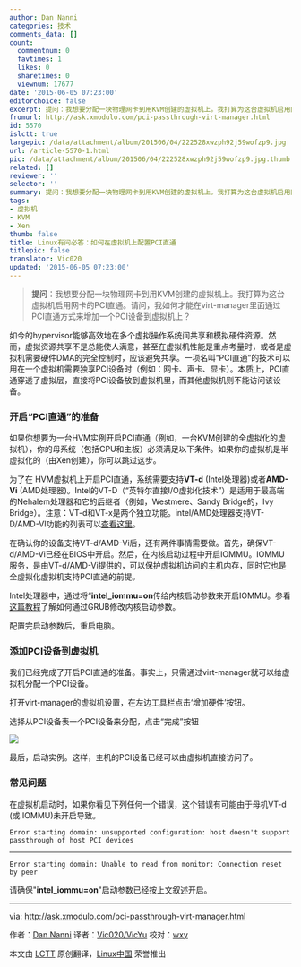 ```yaml
---
author: Dan Nanni
categories: 技术
comments_data: []
count:
  commentnum: 0
  favtimes: 1
  likes: 0
  sharetimes: 0
  viewnum: 17677
date: '2015-06-05 07:23:00'
editorchoice: false
excerpt: 提问：我想要分配一块物理网卡到用KVM创建的虚拟机上。我打算为这台虚拟机启用网卡的PCI直通。请问，我如何才能在virt-manager里面通过PCI直通方式来增加一个PCI设备到虚拟机上？  如今的hypervisor能够高效地在多个虚拟操作系统间共享和模拟硬件资源。然而，虚拟资源共享不是总能使人满意，甚至在虚拟机性能是重点考量时，或者是虚拟机需要硬件DMA的完全控制时，应该避免共享。一项名叫PCI直通的技术可以用在一个虚拟机需要独享PCI设备时（例如：网卡、声卡、显卡）。本质上，PCI直通穿透了虚拟层，直接将PCI设备放到虚拟机里，而其他虚
fromurl: http://ask.xmodulo.com/pci-passthrough-virt-manager.html
id: 5570
islctt: true
largepic: /data/attachment/album/201506/04/222528xwzph92j59wofzp9.jpg
url: /article-5570-1.html
pic: /data/attachment/album/201506/04/222528xwzph92j59wofzp9.jpg.thumb.jpg
related: []
reviewer: ''
selector: ''
summary: 提问：我想要分配一块物理网卡到用KVM创建的虚拟机上。我打算为这台虚拟机启用网卡的PCI直通。请问，我如何才能在virt-manager里面通过PCI直通方式来增加一个PCI设备到虚拟机上？  如今的hypervisor能够高效地在多个虚拟操作系统间共享和模拟硬件资源。然而，虚拟资源共享不是总能使人满意，甚至在虚拟机性能是重点考量时，或者是虚拟机需要硬件DMA的完全控制时，应该避免共享。一项名叫PCI直通的技术可以用在一个虚拟机需要独享PCI设备时（例如：网卡、声卡、显卡）。本质上，PCI直通穿透了虚拟层，直接将PCI设备放到虚拟机里，而其他虚
tags:
- 虚拟机
- KVM
- Xen
thumb: false
title: Linux有问必答：如何在虚拟机上配置PCI直通
titlepic: false
translator: Vic020
updated: '2015-06-05 07:23:00'
---
```



> 
> **提问**：我想要分配一块物理网卡到用KVM创建的虚拟机上。我打算为这台虚拟机启用网卡的PCI直通。请问，我如何才能在virt-manager里面通过PCI直通方式来增加一个PCI设备到虚拟机上？
> 
> 
> 


如今的hypervisor能够高效地在多个虚拟操作系统间共享和模拟硬件资源。然而，虚拟资源共享不是总能使人满意，甚至在虚拟机性能是重点考量时，或者是虚拟机需要硬件DMA的完全控制时，应该避免共享。一项名叫“PCI直通”的技术可以用在一个虚拟机需要独享PCI设备时（例如：网卡、声卡、显卡）。本质上，PCI直通穿透了虚拟层，直接将PCI设备放到虚拟机里，而其他虚拟机则不能访问该设备。


### 开启“PCI直通”的准备


如果你想要为一台HVM实例开启PCI直通（例如，一台KVM创建的全虚拟化的虚拟机），你的母系统（包括CPU和主板）必须满足以下条件。如果你的虚拟机是半虚拟化的（由Xen创建），你可以跳过这步。


为了在 HVM虚拟机上开启PCI直通，系统需要支持**VT-d** (Intel处理器)或者**AMD-Vi** (AMD处理器)。Intel的VT-D（“英特尔直接I/O虚拟化技术”）是适用于最高端的Nehalem处理器和它的后继者（例如，Westmere、Sandy Bridge的，Ivy Bridge）。注意：VT-d和VT-x是两个独立功能。intel/AMD处理器支持VT-D/AMD-VI功能的列表可以[查看这里](http://wiki.xenproject.org/wiki/VTdHowTo)。


在确认你的设备支持VT-d/AMD-Vi后，还有两件事情需要做。首先，确保VT-d/AMD-Vi已经在BIOS中开启。然后，在内核启动过程中开启IOMMU。IOMMU服务，是由VT-d/AMD-Vi提供的，可以保护虚拟机访问的主机内存，同时它也是全虚拟化虚拟机支持PCI直通的前提。


Intel处理器中，通过将“**intel\_iommu=on**传给内核启动参数来开启IOMMU。参看[这篇教程](http://xmodulo.com/add-kernel-boot-parameters-via-grub-linux.html)了解如何通过GRUB修改内核启动参数。


配置完启动参数后，重启电脑。


### 添加PCI设备到虚拟机


我们已经完成了开启PCI直通的准备。事实上，只需通过virt-manager就可以给虚拟机分配一个PCI设备。


打开virt-manager的虚拟机设置，在左边工具栏点击‘增加硬件’按钮。


选择从PCI设备表一个PCI设备来分配，点击“完成”按钮


![](/data/attachment/album/201506/04/222528xwzph92j59wofzp9.jpg)


最后，启动实例。这样，主机的PCI设备已经可以由虚拟机直接访问了。


### 常见问题


在虚拟机启动时，如果你看见下列任何一个错误，这个错误有可能由于母机VT-d (或 IOMMU)未开启导致。



```
Error starting domain: unsupported configuration: host doesn't support passthrough of host PCI devices

```



---



```
Error starting domain: Unable to read from monitor: Connection reset by peer

```

请确保"**intel\_iommu=on**"启动参数已经按上文叙述开启。




---


via: <http://ask.xmodulo.com/pci-passthrough-virt-manager.html>


作者：[Dan Nanni](http://ask.xmodulo.com/author/nanni) 译者：[Vic020/VicYu](http://vicyu.net) 校对：[wxy](https://github.com/wxy)


本文由 [LCTT](https://github.com/LCTT/TranslateProject) 原创翻译，[Linux中国](http://linux.cn/) 荣誉推出